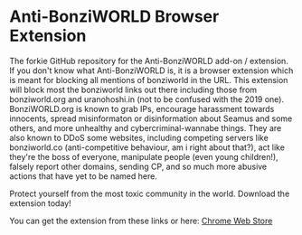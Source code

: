 # Anti-BonziWORLD Browser Extension
The forkie GitHub repository for the Anti-BonziWORLD add-on / extension. If you don't know what Anti-BonziWORLD is, it is a browser extension which is meant for blocking all mentions of bonziworld in the URL. This extension will block most the bonziworld links out there including those from bonziworld.org and uranohoshi.in (not to be confused with the 2019 one). BonziWORLD.org is known to grab IPs, encourage harassment towards innocents, spread misinformaton or disinformation about Seamus and some others, and more unhealthy and cybercriminal-wannabe things. They are also known to DDoS some websites, including competing servers like bonziworld.co (anti-competitive behaviour, am i right about that?), act like they're the boss of everyone, manipulate people (even young children!), falsely report other domains, sending CP, and so much more abusive actions that have yet to be named here.

Protect yourself from the most toxic community in the world. Download the extension today!

You can get the extension from these links or here:
[Chrome Web Store](https://chromewebstore.google.com/detail/anti-bonziworld/glenpcbimgglcphcoddjbobfmmdkpalj)

